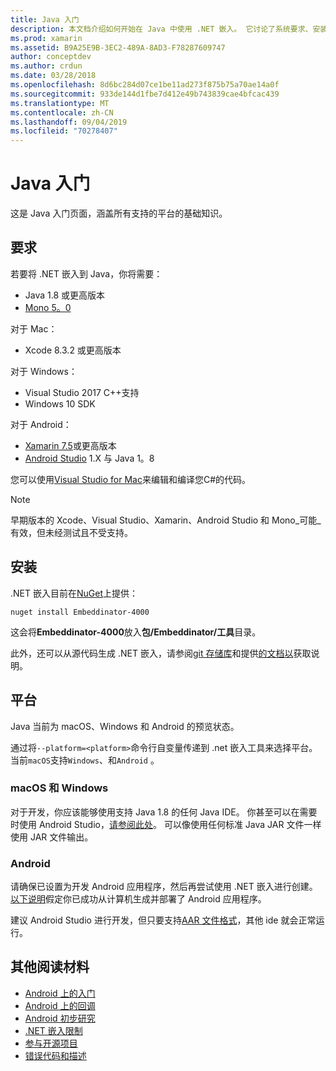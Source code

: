 ```yaml
---
title: Java 入门
description: 本文档介绍如何开始在 Java 中使用 .NET 嵌入。 它讨论了系统要求、安装和受支持的平台。
ms.prod: xamarin
ms.assetid: B9A25E9B-3EC2-489A-8AD3-F78287609747
author: conceptdev
ms.author: crdun
ms.date: 03/28/2018
ms.openlocfilehash: 8d6bc284d07ce1be11ad273f875b75a70ae14a0f
ms.sourcegitcommit: 933de144d1fbe7d412e49b743839cae4bfcac439
ms.translationtype: MT
ms.contentlocale: zh-CN
ms.lasthandoff: 09/04/2019
ms.locfileid: "70278407"
---
```

# <a name="getting-started-with-java"></a>Java 入门

这是 Java 入门页面，涵盖所有支持的平台的基础知识。

## <a name="requirements"></a>要求

若要将 .NET 嵌入到 Java，你将需要：

* Java 1.8 或更高版本
* [Mono 5。0](https://www.mono-project.com/download/)

对于 Mac：

* Xcode 8.3.2 或更高版本

对于 Windows：

* Visual Studio 2017 C++支持
* Windows 10 SDK

对于 Android：

* [Xamarin 7.5](https://visualstudio.microsoft.com/xamarin/)或更高版本
* [Android Studio](https://developer.android.com/studio/index.html) 1.X 与 Java 1。8

您可以使用[Visual Studio for Mac](https://visualstudio.microsoft.com/vs/mac/)来编辑和编译您C#的代码。

> [!NOTE]
> 早期版本的 Xcode、Visual Studio、Xamarin、Android Studio 和 Mono_可能_有效，但未经测试且不受支持。

## <a name="installation"></a>安装

.NET 嵌入目前在[NuGet](https://www.nuget.org/packages/Embeddinator-4000/)上提供：

```shell
nuget install Embeddinator-4000
```

这会将**Embeddinator-4000**放入**包/Embeddinator/工具**目录。

此外，还可以从源代码生成 .NET 嵌入，请参阅[git 存储库](https://github.com/mono/Embeddinator-4000/)和提供[的文档以](https://github.com/mono/Embeddinator-4000/blob/master/Contributing.md)获取说明。

## <a name="platforms"></a>平台

Java 当前为 macOS、Windows 和 Android 的预览状态。

通过将`--platform=<platform>`命令行自变量传递到 .net 嵌入工具来选择平台。 当前`macOS`支持`Windows`、和`Android` 。

### <a name="macos-and-windows"></a>macOS 和 Windows

对于开发，你应该能够使用支持 Java 1.8 的任何 Java IDE。 你甚至可以在需要时使用 Android Studio，[请参阅此处](https://stackoverflow.com/questions/16626810/can-android-studio-be-used-to-run-standard-java-projects)。 可以像使用任何标准 Java JAR 文件一样使用 JAR 文件输出。

### <a name="android"></a>Android

请确保已设置为开发 Android 应用程序，然后再尝试使用 .NET 嵌入进行创建。 [以下说明](~/tools/dotnet-embedding/get-started/java/android.md)假定你已成功从计算机生成并部署了 Android 应用程序。

建议 Android Studio 进行开发，但只要支持[AAR 文件格式](https://developer.android.com/studio/projects/android-library.html)，其他 ide 就会正常运行。

## <a name="further-reading"></a>其他阅读材料

* [Android 上的入门](~/tools/dotnet-embedding/get-started/java/android.md)
* [Android 上的回调](~/tools/dotnet-embedding/android/callbacks.md)
* [Android 初步研究](~/tools/dotnet-embedding/android/index.md)
* [.NET 嵌入限制](~/tools/dotnet-embedding/limitations.md)
* [参与开源项目](https://github.com/mono/Embeddinator-4000/blob/master/Contributing.md)
* [错误代码和描述](~/tools/dotnet-embedding/errors.md)
